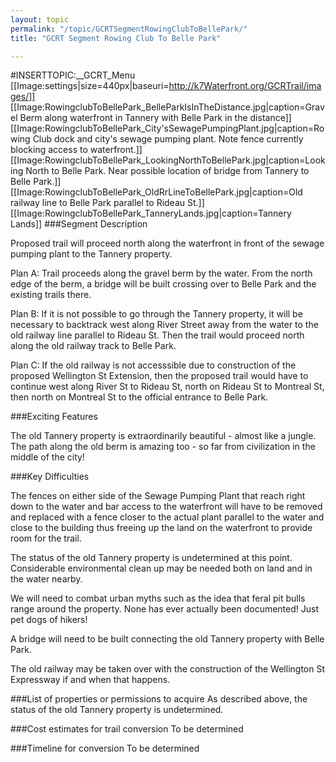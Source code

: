 ```yaml
---
layout: topic
permalink: "/topic/GCRTSegmentRowingClubToBellePark/"
title: "GCRT Segment Rowing Club To Belle Park"

---
```


#INSERTTOPIC:__GCRT_Menu
[[Image:settings|size=440px|baseuri=http://k7Waterfront.org/GCRTrail/images/]]
[[Image:RowingclubToBellePark_BelleParkIsInTheDistance.jpg|caption=Gravel Berm along waterfront in Tannery with Belle Park in the distance]]
[[Image:RowingclubToBellePark_City'sSewagePumpingPlant.jpg|caption=Rowing Club dock and city's sewage pumping plant.
Note fence currently blocking access to waterfront.]]
[[Image:RowingclubToBellePark_LookingNorthToBellePark.jpg|caption=Looking North to Belle Park.  Near possible location of bridge from Tannery to Belle Park.]]
[[Image:RowingclubToBellePark_OldRrLineToBellePark.jpg|caption=Old railway line to Belle Park parallel to Rideau St.]]
[[Image:RowingclubToBellePark_TanneryLands.jpg|caption=Tannery Lands]]
###Segment Description

Proposed trail will proceed north along the waterfront in front of the sewage pumping plant to the Tannery property.

Plan A:  Trail proceeds along the gravel berm by the water.  From the north edge of the berm, a bridge will be built crossing over to Belle Park and the existing trails there.

Plan B:  If it is not possible to go through the Tannery property, it will be necessary to backtrack west along River Street away from the water to the old railway line parallel to Rideau St.  Then the trail would proceed north along the old railway track to Belle Park.

Plan C:  If the old railway is not accesssible due to construction of the proposed Wellington St Extension, then the proposed trail would have to continue west along River St to Rideau St, north on Rideau St to Montreal St, then north on Montreal St to the official entrance to Belle Park.

###Exciting Features

The old Tannery property is extraordinarily beautiful - almost like a jungle.
The path along the old berm is amazing too - so far from civilization in the middle of the city!

###Key Difficulties

The fences on either side of the Sewage Pumping Plant that reach right down to the water and bar access to the waterfront will have to be removed and replaced with a fence closer to the actual plant parallel to the water and close to the building thus freeing up the land on the waterfront to provide room for the trail.

The status of the old Tannery property is undetermined at this point.  Considerable environmental clean up may be needed both on land and in the water nearby.

We will need to combat urban myths such as the idea that feral pit bulls range around the property.
None has ever actually been documented!  Just pet dogs of hikers!

A bridge will need to be built connecting the old Tannery property with Belle Park.

The old railway may be taken over with the construction of the Wellington St Expressway if and when that happens.

###List of properties or permissions to acquire
As described above, the status of the old Tannery property is undetermined.

###Cost estimates for trail conversion
To be determined

###Timeline for conversion
To be determined

